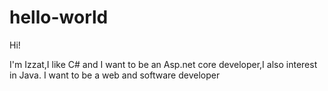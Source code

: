# hello-world

Hi!

I'm Izzat,I like C# and I want to be an Asp.net core developer,I also interest in Java.
I want to be a web and software developer
